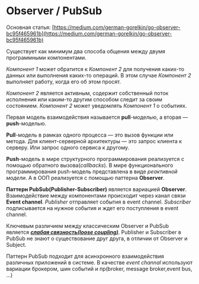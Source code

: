 # Observer / PubSub

Основная статья: [https://medium.com/german-gorelkin/go-observer-bc95f465961b](https://medium.com/german-gorelkin/go-observer-bc95f465961b)

Существует как минимум два способа общения между двумя программными компонентами.

_Компонент 1_ может обратится к _Компонент 2_ для получения каких-то данных или выполнения каких-то операций. В этом случае _Компонент 2_ выполняет работу, когда его об этом просят.

_Компонент 2_ является активным, содержит собственный поток исполнения или каким-то другим способом следит за своим состоянием. _Компонент 2_ может уведомлять _Компонент 1_ о событиях.

Первая модель взаимодействия называется **pull**-моделью, а вторая — **push**-моделью.

**Pull**-модель в рамках одного процесса — это вызов функции или метода. Для клиент-серверной архитектуры — это запрос клиента к серверу. Или запрос одного сервиса к другому.

**Push**-модель в мире структурного программирования реализуется с помощью обратного вызова(_callbacks_). В мире функционального программирования push-модель представлена в виде _реактивной модели_. А в ООП реализуется с помощью паттерна **Observer**.

**Паттерн PubSub(Publisher-Subscriber)** является вариацией **Observer**. Взаимодействие между компонентами происходит через канал связи **Event channel**. _Publisher_ отправляет события в event channel. _Subscriber_ подписывается на нужное события и ждет его поступления в event channel.

Ключевым различием между классическим Observer и PubSub является [_**слабая связность(loose coupling)**_](https://medium.com/german-gorelkin/low-coupling-high-cohesion-d36369fb1be9). Publisher и Subscriber в PubSub не знают о существование друг друга, в отличии от Observer и Subject.

Паттерн PubSub подходит для асинхронного взаимодействия различных приложений в системе. В качестве _event channal_ используют вариации брокером, шин событий и пр(broker, message broker,event bus, …)
